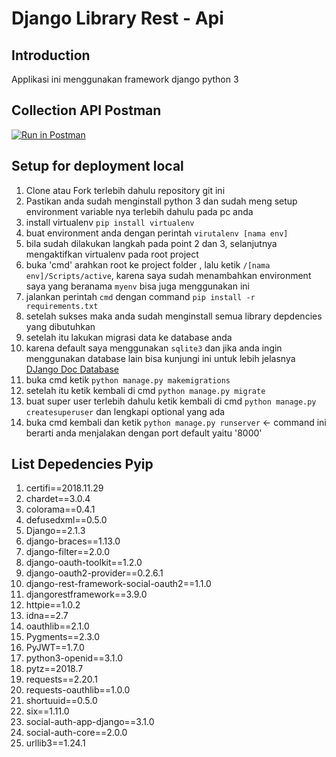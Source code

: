# Django Library Rest - Api
## Introduction
Applikasi ini menggunakan framework django python 3

## Collection API Postman
[![Run in Postman](https://run.pstmn.io/button.svg)](https://www.getpostman.com/collections/a51463bc080b7e30f6cd)
## Setup for deployment local
1. Clone atau Fork terlebih dahulu repository git ini
2. Pastikan anda sudah menginstall python 3 dan sudah meng setup environment variable nya terlebih dahulu pada pc anda
3. install virtualenv `pip install virtualenv`
4. buat environment anda dengan perintah `virutalenv [nama env]`
5. bila sudah dilakukan langkah pada point 2 dan 3, selanjutnya mengaktifkan virtualenv pada root project
6. buka 'cmd' arahkan root ke project folder , lalu ketik `/[nama env]/Scripts/active`, karena saya sudah menambahkan environment saya yang beranama `myenv` bisa juga menggunakan ini
7. jalankan perintah `cmd` dengan command `pip install -r requirements.txt`
8. setelah sukses maka anda sudah menginstall semua library depdencies yang dibutuhkan
9. setelah itu lakukan migrasi data ke database anda
10. karena default saya menggunakan `sqlite3` dan jika anda ingin menggunakan database lain bisa kunjungi ini untuk lebih jelasnya  [DJango Doc Database](https://docs.djangoproject.com/en/2.1/ref/databases/)
10. buka cmd ketik `python manage.py makemigrations`
11. setelah itu ketik kembali di cmd `python manage.py migrate`
12. buat super user terlebih dahulu ketik kembali di cmd `python manage.py createsuperuser` dan lengkapi optional yang ada
13. buka cmd kembali dan ketik `python manage.py runserver` <- command ini berarti anda menjalakan dengan port default yaitu '8000'


## List Depedencies Pyip
1. certifi==2018.11.29
2. chardet==3.0.4
3. colorama==0.4.1
4. defusedxml==0.5.0
5. Django==2.1.3
6. django-braces==1.13.0
7. django-filter==2.0.0
8. django-oauth-toolkit==1.2.0
9. django-oauth2-provider==0.2.6.1
10. django-rest-framework-social-oauth2==1.1.0
11. djangorestframework==3.9.0
12. httpie==1.0.2
13. idna==2.7
14. oauthlib==2.1.0
15. Pygments==2.3.0
16. PyJWT==1.7.0
17. python3-openid==3.1.0
18. pytz==2018.7
19. requests==2.20.1
20. requests-oauthlib==1.0.0
21. shortuuid==0.5.0
22. six==1.11.0
23. social-auth-app-django==3.1.0
24. social-auth-core==2.0.0
25. urllib3==1.24.1
